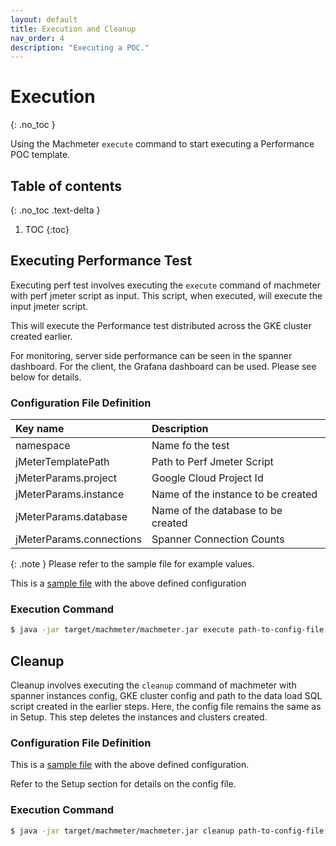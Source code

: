 ```yaml
---
layout: default
title: Execution and Cleanup
nav_order: 4
description: "Executing a POC."
---
```


# Execution
{: .no_toc }

Using the Machmeter `execute` command to start executing a Performance POC template.

## Table of contents
{: .no_toc .text-delta }

1. TOC
{:toc}

## Executing Performance Test

Executing perf test involves executing the `execute` command of machmeter with
perf jmeter script as input. This script, when executed, will execute the input
jmeter script.

This will execute the Performance test distributed across the GKE cluster
created earlier.

For monitoring, server side performance can be seen in the spanner
dashboard. For the client, the Grafana dashboard can be used. Please see below
for details.

### Configuration File Definition

<div class="execute-config" markdown="1">

| Key name                 | Description                        | 
|:-------------------------|:-----------------------------------| 
| namespace                | Name fo the test                   | 
| jMeterTemplatePath       | Path to Perf Jmeter Script         | 
| jMeterParams.project     | Google Cloud Project Id            | 
| jMeterParams.instance    | Name of the instance to be created | 
| jMeterParams.database    | Name of the database to be created | 
| jMeterParams.connections | Spanner Connection Counts          |

</div>

{: .note }
Please refer to the sample file for example values.

This is a [sample file](https://github.com/cloudspannerecosystem/machmeter/blob/master/machmeter/usecases/finance/ledger/sample-configs/perf-test.json) with the above defined configuration

### Execution Command
```bash
$ java -jar target/machmeter/machmeter.jar execute path-to-config-file.json
```

## Cleanup

Cleanup involves executing the `cleanup` command of machmeter with
spanner instances config, GKE cluster config and path to the data load SQL script
created in the earlier steps. Here, the config file remains the same as in Setup.
This step deletes the instances and clusters created.

### Configuration File Definition
This is a [sample file](https://github.com/cloudspannerecosystem/machmeter/blob/master/machmeter/usecases/finance/ledger/sample-configs/setup.json) with the above defined configuration.

Refer to the Setup section for details on the config file.

### Execution Command
```bash
$ java -jar target/machmeter/machmeter.jar cleanup path-to-config-file.json
```


